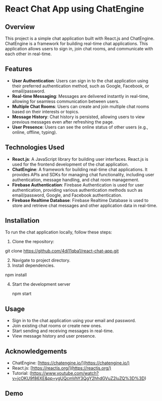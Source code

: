 # React Chat App using ChatEngine

## Overview

This project is a simple chat application built with React.js and ChatEngine. ChatEngine is a framework for building real-time chat applications. This application allows users to sign in, join chat rooms, and communicate with each other in real-time.

## Features

- **User Authentication**: Users can sign in to the chat application using their preferred authentication method, such as Google, Facebook, or email/password.
- **Real-time Messaging**: Messages are delivered instantly in real-time, allowing for seamless communication between users.
- **Multiple Chat Rooms**: Users can create and join multiple chat rooms based on their interests or topics.
- **Message History**: Chat history is persisted, allowing users to view previous messages even after refreshing the page.
- **User Presence**: Users can see the online status of other users (e.g., online, offline, typing).

## Technologies Used

- **React.js**: A JavaScript library for building user interfaces. React.js is used for the frontend development of the chat application.
- **ChatEngine**: A framework for building real-time chat applications. It provides APIs and SDKs for managing chat functionality, including user authentication, message handling, and chat room management.
- **Firebase Authentication**: Firebase Authentication is used for user authentication, providing various authentication methods such as email/password, Google, and Facebook authentication.
- **Firebase Realtime Database**: Firebase Realtime Database is used to store and retrieve chat messages and other application data in real-time.

## Installation

To run the chat application locally, follow these steps:

1. Clone the repository:

  git clone https://github.com/4di11qba1/react-chat-app.git

2. Navigate to project directory.
3. Install dependencies.

  npm install

4. Start the development server

   npm start


## Usage

- Sign in to the chat application using your email and password.
- Join existing chat rooms or create new ones.
- Start sending and receiving messages in real-time.
- View message history and user presence.

## Acknowledgements

- ChatEngine: [https://chatengine.io/](https://chatengine.io/)
- React.js: [https://reactjs.org/](https://reactjs.org/)
- Tutorial: (https://www.youtube.com/watch?v=jcOKU9f86XE&pp=ygUQcmVhY3QgY2hhdGVuZ2luZQ%3D%3D)

## Demo


